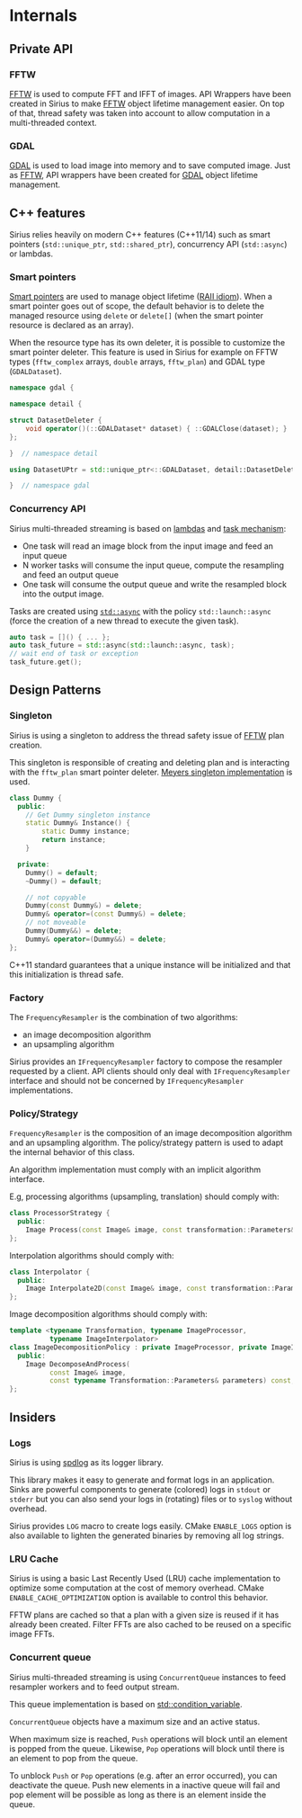 # Internals

## Private API

### FFTW

[FFTW] is used to compute FFT and IFFT of images. API Wrappers have been created in Sirius to make [FFTW] object lifetime management easier. On top of that, thread safety was taken into account to allow computation in a multi-threaded context.

### GDAL

[GDAL] is used to load image into memory and to save computed image. Just as [FFTW], API wrappers have been created for [GDAL] object lifetime management.

## C++ features

Sirius relies heavily on modern C++ features (C++11/14) such as smart pointers (`std::unique_ptr`, `std::shared_ptr`), concurrency API (`std::async`) or lambdas.

### Smart pointers

[Smart pointers] are used to manage object lifetime ([RAII idiom][RAII]). When a smart pointer goes out of scope, the default behavior is to delete the managed resource using `delete` or `delete[]` (when the smart pointer resource is declared as an array).

When the resource type has its own deleter, it is possible to customize the smart pointer deleter. This feature is used in Sirius for example on FFTW types (`fftw_complex` arrays, `double` arrays, `fftw_plan`) and GDAL type (`GDALDataset`).

```cpp
namespace gdal {

namespace detail {

struct DatasetDeleter {
    void operator()(::GDALDataset* dataset) { ::GDALClose(dataset); }
};

}  // namespace detail

using DatasetUPtr = std::unique_ptr<::GDALDataset, detail::DatasetDeleter>;

}  // namespace gdal
```

### Concurrency API

Sirius multi-threaded streaming is based on [lambdas][lambda] and [task mechanism][std::async]:

* One task will read an image block from the input image and feed an input queue
* N worker tasks will consume the input queue, compute the resampling and feed an output queue
* One task will consume the output queue and write the resampled block into the output image.

Tasks are created using [`std::async`][std::async] with the policy `std::launch::async` (force the creation of a new thread to execute the given task).

```cpp
auto task = []() { ... };
auto task_future = std::async(std::launch::async, task);
// wait end of task or exception
task_future.get();
```

## Design Patterns

### Singleton

Sirius is using a singleton to address the thread safety issue of [FFTW] plan creation.

This singleton is responsible of creating and deleting plan and is interacting with the `fftw_plan` smart pointer deleter.
[Meyers singleton implementation][MeyersSingleton] is used.

```cpp
class Dummy {
  public:
    // Get Dummy singleton instance
    static Dummy& Instance() {
        static Dummy instance;
        return instance;
    }

  private:
    Dummy() = default;
    ~Dummy() = default;

    // not copyable
    Dummy(const Dummy&) = delete;
    Dummy& operator=(const Dummy&) = delete;
    // not moveable
    Dummy(Dummy&&) = delete;
    Dummy& operator=(Dummy&&) = delete;
};
```

C++11 standard guarantees that a unique instance will be initialized and that this initialization is thread safe.

### Factory

The `FrequencyResampler` is the combination of two algorithms:
* an image decomposition algorithm
* an upsampling algorithm

Sirius provides an `IFrequencyResampler` factory to compose the resampler requested by a client.
API clients should only deal with `IFrequencyResampler` interface and should not be concerned by `IFrequencyResampler` implementations.

### Policy/Strategy

`FrequencyResampler` is the composition of an image decomposition algorithm and an upsampling algorithm.
The policy/strategy pattern is used to adapt the internal behavior of this class.

An algorithm implementation must comply with an implicit algorithm interface.

E.g, processing algorithms (upsampling, translation) should comply with:

```cpp
class ProcessorStrategy {
  public:
    Image Process(const Image& image, const transformation::Parameters& transformation_parameters) const;
};
```

Interpolation algorithms should comply with:

```cpp
class Interpolator {
  public:
    Image Interpolate2D(const Image& image, const transformation::Parameters& parameters) const;
};
```

Image decomposition algorithms should comply with:

```cpp
template <typename Transformation, typename ImageProcessor,
          typename ImageInterpolator>
class ImageDecompositionPolicy : private ImageProcessor, private ImageInterpolator {
  public:
    Image DecomposeAndProcess(
          const Image& image,
          const typename Transformation::Parameters& parameters) const;
};
```

## Insiders

### Logs

Sirius is using [spdlog] as its logger library.

This library makes it easy to generate and format logs in an application. Sinks are powerful components to generate (colored) logs in `stdout` or `stderr` but you can also send your logs in (rotating) files or to `syslog` without overhead.

Sirius provides `LOG` macro to create logs easily. CMake `ENABLE_LOGS` option is also available to lighten the generated binaries by removing all log strings.

### LRU Cache

Sirius is using a basic Last Recently Used (LRU) cache implementation to optimize some computation at the cost of memory overhead. CMake `ENABLE_CACHE_OPTIMIZATION` option is available to control this behavior.

FFTW plans are cached so that a plan with a given size is reused if it has already been created. Filter FFTs are also cached to be reused on a specific image FFTs.

### Concurrent queue

Sirius multi-threaded streaming is using `ConcurrentQueue` instances to feed resampler workers and to feed output stream.

This queue implementation is based on [std::condition_variable].

`ConcurrentQueue` objects have a maximum size and an active status.

When maximum size is reached, `Push` operations will block until an element is popped from the queue. Likewise, `Pop` operations will block until there is an element to pop from the queue.

To unblock `Push` or `Pop` operations (e.g. after an error occurred), you can deactivate the queue. Push new elements in a inactive queue will fail and pop element will be possible as long as there is an element inside the queue.

[FFTW]: http://www.fftw.org/ "Fastest Fourier Transform in the West"
[GDAL]: http://www.gdal.org/ "Geospatial Data Abstraction Library"
[Smart pointers]: https://en.cppreference.com/w/cpp/memory "Smart pointers"
[RAII]: https://en.wikipedia.org/wiki/Resource_acquisition_is_initialization "Resource Acquisition Is Initialization"
[lambda]: https://en.cppreference.com/w/cpp/language/lambda "C++ lambda"
[std::async]: https://en.cppreference.com/w/cpp/thread/async "std::async"
[MeyersSingleton]: https://www.pearson.com/us/higher-education/program/Meyers-Effective-C-55-Specific-Ways-to-Improve-Your-Programs-and-Designs-3rd-Edition/PGM73417.html "Meyers singleton implementation"
[spdlog]: https://github.com/gabime/spdlog
[std::condition_variable]: https://en.cppreference.com/w/cpp/thread/condition_variable "std::condition_variable"
